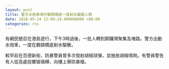 ```yaml
---
layout: post
title: 警方水炮車灣仔鵝頸橋底一度射水驅散人群
date: 2020-05-24 15:09:24.000000000 +08:00
categories: rss
---
```


有網民號召在港島遊行，下午3時過後，一批人轉到銅鑼灣聚集及堵路。警方出動水炮車，一度在鵝頸橋底射水驅散。

較早前在百德新街，防暴警員曾多次發射胡椒球彈，並施放胡椒噴劑。有警員警告有人從高處投擲玻璃樽，向樓上舉防暴槍。
